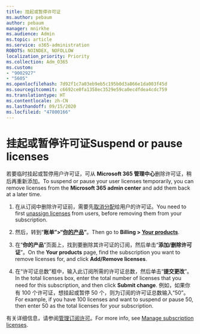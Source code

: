 ```yaml
---
title: 挂起或暂停许可证
ms.author: pebaum
author: pebaum
manager: mnirkhe
ms.audience: Admin
ms.topic: article
ms.service: o365-administration
ROBOTS: NOINDEX, NOFOLLOW
localization_priority: Priority
ms.collection: Adm_O365
ms.custom:
- "9002927"
- "5605"
ms.openlocfilehash: 7d92f1c7a03eb9eb5c195b0d3a866e1da003f45d
ms.sourcegitcommit: c6692ce0fa1358ec3529e59ca0ecdfdea4cdc759
ms.translationtype: HT
ms.contentlocale: zh-CN
ms.lasthandoff: 09/15/2020
ms.locfileid: "47800166"
---
```

# <a name="suspend-or-pause-licenses"></a><span data-ttu-id="bdef5-102">挂起或暂停许可证</span><span class="sxs-lookup"><span data-stu-id="bdef5-102">Suspend or pause licenses</span></span>

<span data-ttu-id="bdef5-103">若要临时挂起或暂停用户许可证，可从 **Microsoft 365 管理中心**删除许可证，稍后再重新添加。</span><span class="sxs-lookup"><span data-stu-id="bdef5-103">To suspend or pause your user licenses temporarily, you can remove licenses from the **Microsoft 365 admin center** and add them back at a later time.</span></span>

1. <span data-ttu-id="bdef5-104">在从订阅中删除许可证前，需要先[取消分配](https://docs.microsoft.com/microsoft-365/admin/manage/remove-licenses-from-users?view=o365-worldwide)给用户的许可证。</span><span class="sxs-lookup"><span data-stu-id="bdef5-104">You need to first [unassign licenses](https://docs.microsoft.com/microsoft-365/admin/manage/remove-licenses-from-users?view=o365-worldwide) from users, before removing them from your subscription.</span></span>

2. <span data-ttu-id="bdef5-105">然后，转到“**账单”>“[你的产品](https://go.microsoft.com/fwlink/p/?linkid=842054)”**。</span><span class="sxs-lookup"><span data-stu-id="bdef5-105">Then go to **Billing > [Your products](https://go.microsoft.com/fwlink/p/?linkid=842054)**.</span></span>

3. <span data-ttu-id="bdef5-106">在“**你的产品**”页面上，找到要删除其许可证的订阅，然后单击“**添加/删除许可证**”。</span><span class="sxs-lookup"><span data-stu-id="bdef5-106">On the **Your products** page, find the subscription you want to remove licenses for, and click **Add/Remove licenses**.</span></span>

4. <span data-ttu-id="bdef5-107">在“许可证总数”框中，输入此订阅所需的许可证总数，然后单击“**提交更改**”。</span><span class="sxs-lookup"><span data-stu-id="bdef5-107">In the total licenses box, enter the total number of licenses that you need for this subscription, and then click **Submit change**.</span></span> <span data-ttu-id="bdef5-108">例如，如果你有 100 个许可证，想挂起或暂停 50 个，则为订阅的许可证总数输入“50”。</span><span class="sxs-lookup"><span data-stu-id="bdef5-108">For example, if you have 100 licenses and want to suspend or pause 50, then enter 50 as the total licenses for your subscription.</span></span>

<span data-ttu-id="bdef5-109">有关详细信息，请参阅[管理订阅许可](https://docs.microsoft.com/microsoft-365/commerce/licenses/buy-licenses?view=o365-worldwide)。</span><span class="sxs-lookup"><span data-stu-id="bdef5-109">For more info, see [Manage subscription licenses](https://docs.microsoft.com/microsoft-365/commerce/licenses/buy-licenses?view=o365-worldwide).</span></span>
